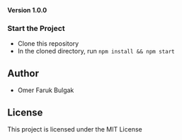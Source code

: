 **Version 1.0.0**

### Start the Project

* Clone this repository
* In the cloned directory, run `npm install && npm start`

## Author

* Omer Faruk Bulgak

## License 

This project is licensed under the MIT License
